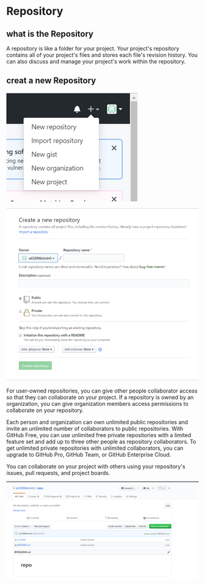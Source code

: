 # Repository

## what is the Repository

A repository is like a folder for your project. Your project's repository contains all of your project's files and stores each file's revision history. You can also discuss and manage your project's work within the repository.

## creat a new Repository

![newrepo](/images/newrepo.PNG)

![repo](/images/repo.PNG)

For user-owned repositories, you can give other people collaborator access so that they can collaborate on your project. If a repository is owned by an organization, you can give organization members access permissions to collaborate on your repository.

Each person and organization can own unlimited public repositories and invite an unlimited number of collaborators to public repositories. With GitHub Free, you can use unlimited free private repositories with a limited feature set and add up to three other people as repository collaborators. To get unlimited private repositories with unlimited collaborators, you can upgrade to GitHub Pro, GitHub Team, or GitHub Enterprise Cloud.

You can collaborate on your project with others using your repository's issues, pull requests, and project boards.

![repo2](/images/repo2.PNG)







